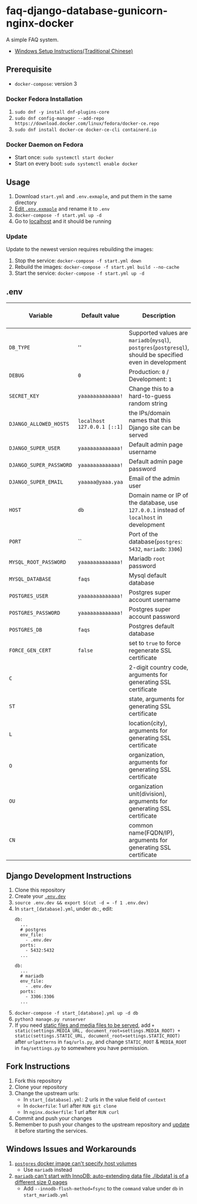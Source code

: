 # faq-django-database-gunicorn-nginx-docker

A simple FAQ system.

- [Windows Setup Instructions(Traditional Chinese)](https://hackmd.io/@Superdanby/BJicDitl8)

## Prerequisite

- `docker-compose`: version 3

### Docker Fedora Installation

1. `sudo dnf -y install dnf-plugins-core`
2. `sudo dnf config-manager --add-repo https://download.docker.com/linux/fedora/docker-ce.repo`
3. `sudo dnf install docker-ce docker-ce-cli containerd.io`

### Docker Daemon on Fedora

- Start once: `sudo systemctl start docker`
- Start on every boot: `sudo systemctl enable docker`

## Usage

1. Download `start.yml` and `.env.exmaple`, and put them in the same directory
2. [Edit `.env.exmaple`](https://github.com/Superdanby/faq-django-database-gunicorn-nginx-docker#env) and rename it to `.env`
3. `docker-compose -f start.yml up -d`
4. Go to [localhost](localhost) and it should be running

### Update

Update to the newest version requires rebuilding the images:

1. Stop the service: `docker-compose -f start.yml down`
2. Rebuild the images: `docker-compose -f start.yml build --no-cache`
3. Start the service: `docker-compose -f start.yml up -d`

## .env

| Variable | Default value | Description | Containers using the variable |
| -------- | ------------- | ----------- | ------------------- |
| `DB_TYPE` | '' | Supported values are `mariadb`(`mysql`), `postgres`(`postgresql`), should be specified even in development | `web` |
| `DEBUG` | `0` | Production: `0` / Development: `1` | `web` |
| `SECRET_KEY` | `yaaaaaaaaaaaaa!` | Change this to a hard-to-guess random string | `web` |
| `DJANGO_ALLOWED_HOSTS` | `localhost 127.0.0.1 [::1]` | the IPs/domain names that this Django site can be served | `web` |
| `DJANGO_SUPER_USER` | `yaaaaaaaaaaaaa!` | Default admin page username | `web` |
| `DJANGO_SUPER_PASSWORD` | `yaaaaaaaaaaaaa!` | Default admin page password | `web` |
| `DJANGO_SUPER_EMAIL` |  `yaaaaa@yaaa.yaa` | Email of the admin user | `web` |
| `HOST` | `db` | Domain name or IP of the database, use `127.0.0.1` instead of `localhost` in development | `web` |
| `PORT` | `` | Port of the database(`postgres`: `5432`, `mariadb`: `3306`) | `web` |
| `MYSQL_ROOT_PASSWORD` | `yaaaaaaaaaaaaa!` | Mariadb `root` password | `web` & `db` |
| `MYSQL_DATABASE` | `faqs` | Mysql default database | `web` & `db` |
| `POSTGRES_USER` | `yaaaaaaaaaaaaa!` | Postgres super account username | `web` & `db` |
| `POSTGRES_PASSWORD` | `yaaaaaaaaaaaaa!` | Postgres super account password | `web` & `db` |
| `POSTGRES_DB` | `faqs` | Postgres default database | `web` & `db` |
| `FORCE_GEN_CERT` | `false` | set to `true` to force regenerate SSL certificate | `nginx` |
| `C` | | 2-digit country code, arguments for generating SSL certificate | `nginx` |
| `ST` | | state, arguments for generating SSL certificate | `nginx` |
| `L` | | location(city), arguments for generating SSL certificate | `nginx` |
| `O` | | organization, arguments for generating SSL certificate | `nginx` |
| `OU` | | organization unit(division), arguments for generating SSL certificate | `nginx` |
| `CN` | | common name(FQDN/IP), arguments for generating SSL certificate | `nginx` |

## Django Development Instructions

1. Clone this repository
2. Create your [`.env.dev`](https://github.com/Superdanby/faq-django-database-gunicorn-nginx-docker#env)
3. `source .env.dev && export $(cut -d = -f 1 .env.dev)`
4. In `start_[database].yml`, under `db:`, edit:
    ```yaml=
    db:
      ...
      # postgres
      env_file:
        - .env.dev
      ports:
        - 5432:5432
      ...

    db:
      ...
      # mariadb
      env_file:
        - .env.dev
      ports:
        - 3306:3306
      ...
    ```
5. `docker-compose -f start_[database].yml up -d db`
6. `python3 manage.py runserver`
7. If you need [static files and media files to be served](https://docs.djangoproject.com/en/3.0/howto/static-files/#serving-files-uploaded-by-a-user-during-development), add `+ static(settings.MEDIA_URL, document_root=settings.MEDIA_ROOT) + static(settings.STATIC_URL, document_root=settings.STATIC_ROOT)` after `urlpatterns` in `faq/urls.py`, and change `STATIC_ROOT` & `MEDIA_ROOT` in `faq/settings.py` to somewhere you have permission.

## Fork Instructions

1. Fork this repository
2. Clone your repository
3. Change the upstream urls:
   - In `start_[database].yml`: 2 urls in the value field of `context`
   - In `dockerfile`: 1 url after `RUN git clone`
   - In `nginx.dockerfile`: 1 url after `RUN curl`
4. Commit and push your changes
5. Remember to push your changes to the upstream repository and [update](https://github.com/Superdanby/faq-django-database-gunicorn-nginx-docker#update) it before starting the services.

## Windows Issues and Workarounds

1. [`postgres` docker image can't specify host volumes](https://github.com/docker/for-win/issues/445)
   - Use `mariadb` instead
2. [`mariadb` can't start with InnoDB: auto-extending data file ./ibdata1 is of a different size 0 pages](https://github.com/docker-library/mariadb/issues/95#issuecomment-407839431)
   - Add `--innodb-flush-method=fsync` to the `command` value under `db` in `start_mariadb.yml`
